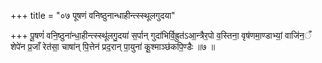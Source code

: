 +++
title = "०७ पूषणं वनिष्ठुनान्धाहीन्त्स्स्थूलगुदया"

+++
पू॒षणं॑ वनि॒ष्ठुना॑न्धा॒हीन्त्स्स्थू॑लगु॒दया॑ स॒र्पान् गुदा॑भिर्वि॒ह्रुत॑ऽआ॒न्त्रैर॒पो व॒स्तिना॒ वृष॑णमा॒ण्डाभ्यां॒ वाजि॑न॒ँ शेपे॑न प्र॒जाँ रेत॑सा॒ चाषा॑न् पि॒त्तेन॑ प्रद॒रान् पा॒युना॑ कू॒श्माञ्छ॑कपि॒ण्डैः ॥७ ॥
